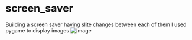 # screen_saver
Building a screen saver having slite changes between each of them
I used pygame to display images
![image](https://user-images.githubusercontent.com/108348123/176451614-fe4eb514-7c76-4672-8458-4ea6d8de5e40.png)
